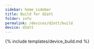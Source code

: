 ```yaml
---
sidebar: home_sidebar
title: Build for d2att
folder: info
permalink: /devices/d2att/build
device: d2att
---
```

{% include templates/device_build.md %}
